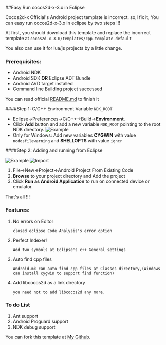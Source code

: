 ##Easy Run cocos2d-x-3.x in Eclipse 

Cocos2d-x Official's Android project template is incorrect. so,I fix it, You can easy run cocos2d-x-3.x in eclipse by two steps !!!

At first, you should download this template and replace the incorrect template at `cocos2d-x-3.0/templates/cpp-template-default`

You also can use it for lua/js projects by a little change.

### Prerequisites:

* Android NDK
* Android SDK **OR** Eclipse ADT Bundle
* Android AVD target installed
* Command line Building project successed

You can read official [README.md](https://github.com/cocos2d/cocos2d-x/blob/v3/README.md) to finish it

####Step 1: C/C++ Environment Variable `NDK_ROOT`

* Eclipse->Preferences->C/C++->Build->**Environment**.
* Click **Add** button and add a new variable `NDK_ROOT` pointing to the root NDK directory.
	![Example](https://lh3.googleusercontent.com/-AVcY8IAT0_g/UUOYltoRobI/AAAAAAAAsdM/22D2J9u3sig/s400/cocos2d-x-eclipse-ndk.png)
* Only for Windows: Add new variables **CYGWIN** with value `nodosfilewarning` and **SHELLOPTS** with value `igncr`

####Step 2: Adding and running from Eclipse

![Example](https://lh3.googleusercontent.com/-SLBOu6e3QbE/UUOcOXYaGqI/AAAAAAAAsdo/tYBY2SylOSM/s288/cocos2d-x-eclipse-project-from-code.png) ![Import](https://lh5.googleusercontent.com/-XzC9Pn65USc/UUOcOTAwizI/AAAAAAAAsdk/4b6YM-oim9Y/s400/cocos2d-x-eclipse-import-project.png)

1. File->New->Project->Android Project From Existing Code
2. **Browse** to your project directory and Add the project 
3. Click **Run as Android Application** to run on connected device or emulator.

That's all !!! 


### Features:

1. No errors on Editor
   
    `closed eclipse Code Analysis's error option`
 
2. Perfect Indexer!

    `Add two symbols at Eclipse's c++ General settings`
   
3. Auto find cpp files

    `Android.mk can auto find cpp files at Classes directory,(Windows can install cygwin to support find function)`

4. Add libcocos2d as a link directory
    
    `you need not to add libcocos2d any more.`
    
### To do List

1. Ant support
2. Android Proguard support
3. NDK debug support

You can fork this template at [My Github](https://github.com/myourys/cocos2d-x-3-android-template).
	